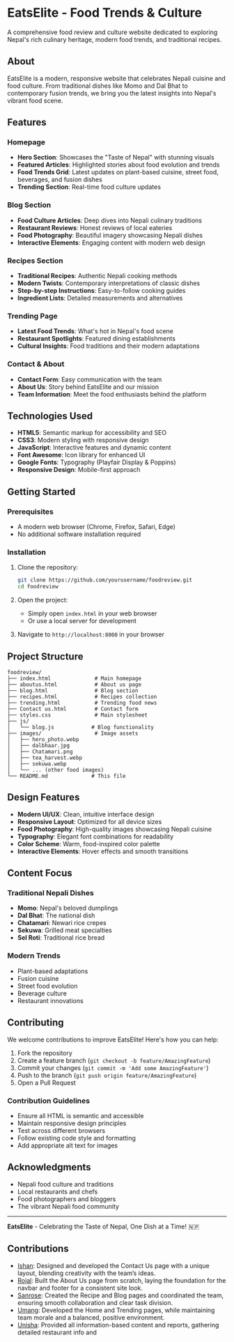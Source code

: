 # EatsElite - Food Trends & Culture

A comprehensive food review and culture website dedicated to exploring Nepal's rich culinary heritage, modern food trends, and traditional recipes.

##  About

EatsElite is a modern, responsive website that celebrates Nepali cuisine and food culture. From traditional dishes like Momo and Dal Bhat to contemporary fusion trends, we bring you the latest insights into Nepal's vibrant food scene.

##  Features

###  Homepage
- **Hero Section**: Showcases the "Taste of Nepal" with stunning visuals
- **Featured Articles**: Highlighted stories about food evolution and trends
- **Food Trends Grid**: Latest updates on plant-based cuisine, street food, beverages, and fusion dishes
- **Trending Section**: Real-time food culture updates

###  Blog Section
- **Food Culture Articles**: Deep dives into Nepali culinary traditions
- **Restaurant Reviews**: Honest reviews of local eateries
- **Food Photography**: Beautiful imagery showcasing Nepali dishes
- **Interactive Elements**: Engaging content with modern web design

###  Recipes Section
- **Traditional Recipes**: Authentic Nepali cooking methods
- **Modern Twists**: Contemporary interpretations of classic dishes
- **Step-by-step Instructions**: Easy-to-follow cooking guides
- **Ingredient Lists**: Detailed measurements and alternatives

###  Trending Page
- **Latest Food Trends**: What's hot in Nepal's food scene
- **Restaurant Spotlights**: Featured dining establishments
- **Cultural Insights**: Food traditions and their modern adaptations

###  Contact & About
- **Contact Form**: Easy communication with the team
- **About Us**: Story behind EatsElite and our mission
- **Team Information**: Meet the food enthusiasts behind the platform

##  Technologies Used

- **HTML5**: Semantic markup for accessibility and SEO
- **CSS3**: Modern styling with responsive design
- **JavaScript**: Interactive features and dynamic content
- **Font Awesome**: Icon library for enhanced UI
- **Google Fonts**: Typography (Playfair Display & Poppins)
- **Responsive Design**: Mobile-first approach

##  Getting Started

### Prerequisites
- A modern web browser (Chrome, Firefox, Safari, Edge)
- No additional software installation required

### Installation
1. Clone the repository:
   ```bash
   git clone https://github.com/yourusername/foodreview.git
   cd foodreview
   ```

2. Open the project:
   - Simply open `index.html` in your web browser
   - Or use a local server for development

3. Navigate to `http://localhost:8000` in your browser

##  Project Structure

```
foodreview/
├── index.html              # Main homepage
├── aboutus.html            # About us page
├── blog.html               # Blog section
├── recipes.html            # Recipes collection
├── trending.html           # Trending food news
├── Contact us.html         # Contact form
├── styles.css              # Main stylesheet
├── js/
│   └── blog.js            # Blog functionality
├── images/                 # Image assets
│   ├── hero_photo.webp
│   ├── dalbhaar.jpg
│   ├── Chatamari.png
│   ├── tea_harvest.webp
│   ├── sekuwa.webp
│   └── ... (other food images)
└── README.md              # This file
```

##  Design Features

- **Modern UI/UX**: Clean, intuitive interface design
- **Responsive Layout**: Optimized for all device sizes
- **Food Photography**: High-quality images showcasing Nepali cuisine
- **Typography**: Elegant font combinations for readability
- **Color Scheme**: Warm, food-inspired color palette
- **Interactive Elements**: Hover effects and smooth transitions

##  Content Focus

### Traditional Nepali Dishes
- **Momo**: Nepal's beloved dumplings
- **Dal Bhat**: The national dish
- **Chatamari**: Newari rice crepes
- **Sekuwa**: Grilled meat specialties
- **Sel Roti**: Traditional rice bread

### Modern Trends
- Plant-based adaptations
- Fusion cuisine
- Street food evolution
- Beverage culture
- Restaurant innovations

##  Contributing

We welcome contributions to improve EatsElite! Here's how you can help:

1. Fork the repository
2. Create a feature branch (`git checkout -b feature/AmazingFeature`)
3. Commit your changes (`git commit -m 'Add some AmazingFeature'`)
4. Push to the branch (`git push origin feature/AmazingFeature`)
5. Open a Pull Request

### Contribution Guidelines
- Ensure all HTML is semantic and accessible
- Maintain responsive design principles
- Test across different browsers
- Follow existing code style and formatting
- Add appropriate alt text for images

##  Acknowledgments

- Nepali food culture and traditions
- Local restaurants and chefs
- Food photographers and bloggers
- The vibrant Nepali food community

---

**EatsElite** - Celebrating the Taste of Nepal, One Dish at a Time! 🇳🇵

## Contributions

- [Ishan](https://github.com/kurokitsu22): Designed and developed the Contact Us page with a unique layout, blending creativity with the team’s ideas.
- [Rojal](https://github.com/rojal123): Built the About Us page from scratch, laying the foundation for the navbar and footer for a consistent site look.
- [Sanrose](https://github.com/Sanrose-Bhets): Created the Recipe and Blog pages and coordinated the team, ensuring smooth collaboration and clear task division.
- [Umang](https://github.com/UmangKan): Developed the Home and Trending pages, while maintaining team morale and a balanced, positive environment.
- [Unisha](https://github.com/unishabhattarai): Provided all information-based content and reports, gathering detailed restaurant info and
